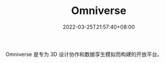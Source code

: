 ﻿---
weight: 
title: "Omniverse"
description: "Omniverse 是专为 3D 设计协作和数据孪生模拟而构建的开放平台。"
date: 2022-03-25T21:57:40+08:00
lastmod: 2022-03-25T16:45:40+08:00
draft: false
authors: ["Metabd"]
featuredImage: "280.png"
link: "https://www.nvidia.cn/omniverse/"
tags: ["Omniverse","数字孪生"]
categories: ["navigation"]
navigation: ["数字孪生"]
lightgallery: true
toc: true
pinned: false
recommend: false
recommend1: false
---
Omniverse 是专为 3D 设计协作和数据孪生模拟而构建的开放平台。
